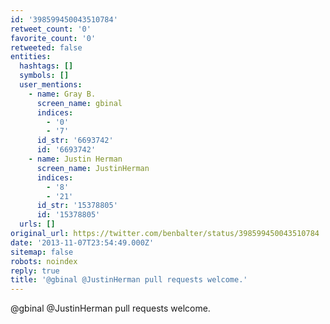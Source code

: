 ```yaml
---
id: '398599450043510784'
retweet_count: '0'
favorite_count: '0'
retweeted: false
entities:
  hashtags: []
  symbols: []
  user_mentions:
    - name: Gray B.
      screen_name: gbinal
      indices:
        - '0'
        - '7'
      id_str: '6693742'
      id: '6693742'
    - name: Justin Herman
      screen_name: JustinHerman
      indices:
        - '8'
        - '21'
      id_str: '15378805'
      id: '15378805'
  urls: []
original_url: https://twitter.com/benbalter/status/398599450043510784
date: '2013-11-07T23:54:49.000Z'
sitemap: false
robots: noindex
reply: true
title: '@gbinal @JustinHerman pull requests welcome.'
---
```


@gbinal @JustinHerman pull requests welcome.